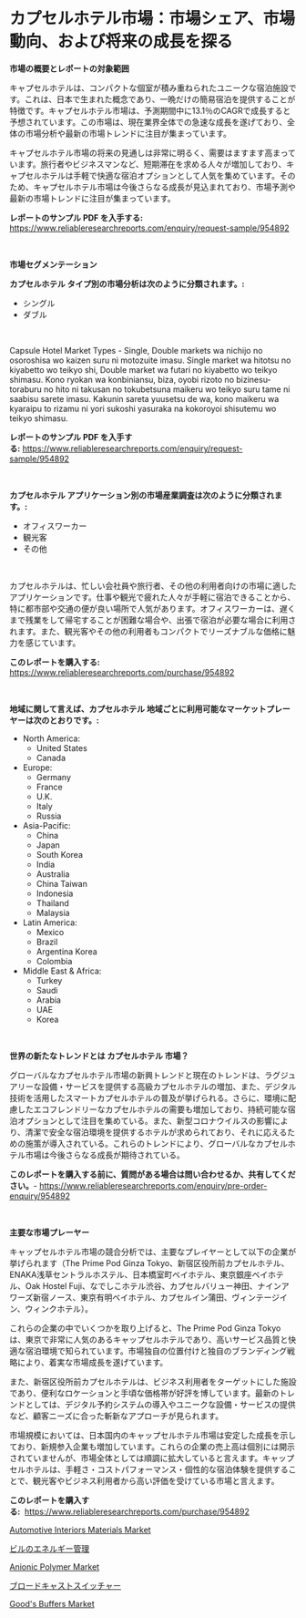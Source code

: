 <p><h1>カプセルホテル市場：市場シェア、市場動向、および将来の成長を探る</h1></p><p><strong>市場の概要とレポートの対象範囲</strong></p>
<p><p>キャプセルホテルは、コンパクトな個室が積み重ねられたユニークな宿泊施設です。これは、日本で生まれた概念であり、一晩だけの簡易宿泊を提供することが特徴です。キャプセルホテル市場は、予測期間中に13.1％のCAGRで成長すると予想されています。この市場は、現在業界全体での急速な成長を遂げており、全体の市場分析や最新の市場トレンドに注目が集まっています。</p><p>キャプセルホテル市場の将来の見通しは非常に明るく、需要はますます高まっています。旅行者やビジネスマンなど、短期滞在を求める人々が増加しており、キャプセルホテルは手軽で快適な宿泊オプションとして人気を集めています。そのため、キャプセルホテル市場は今後さらなる成長が見込まれており、市場予測や最新の市場トレンドに注目が集まっています。</p></p>
<p><strong>レポートのサンプル PDF を入手する:</strong> <a href="https://www.reliableresearchreports.com/enquiry/request-sample/954892">https://www.reliableresearchreports.com/enquiry/request-sample/954892</a></p>
<p>&nbsp;</p>
<p><strong>市場セグメンテーション</strong></p>
<p><strong>カプセルホテル タイプ別の市場分析は次のように分類されます。:</strong></p>
<p><ul><li>シングル</li><li>ダブル</li></ul></p>
<p>&nbsp;</p>
<p><p>Capsule Hotel Market Types - Single, Double markets wa nichijo no osoroshisa wo kaizen suru ni motozuite imasu. Single market wa hitotsu no kiyabetto wo teikyo shi, Double market wa futari no kiyabetto wo teikyo shimasu. Kono ryokan wa konbiniansu, biza, oyobi rizoto no bizinesu-toraburu no hito ni takusan no tokubetsuna maikeru wo teikyo suru tame ni saabisu sarete imasu. Kakunin sareta yuusetsu de wa, kono maikeru wa kyaraipu to rizamu ni yori sukoshi yasuraka na kokoroyoi shisutemu wo teikyo shimasu.</p></p>
<p><strong>レポートのサンプル PDF を入手する:</strong>&nbsp;<a href="https://www.reliableresearchreports.com/enquiry/request-sample/954892">https://www.reliableresearchreports.com/enquiry/request-sample/954892</a></p>
<p>&nbsp;</p>
<p><strong> カプセルホテル アプリケーション別の市場産業調査は次のように分類されます。:</strong></p>
<p><ul><li>オフィスワーカー</li><li>観光客</li><li>その他</li></ul></p>
<p>&nbsp;</p>
<p><p>カプセルホテルは、忙しい会社員や旅行者、その他の利用者向けの市場に適したアプリケーションです。仕事や観光で疲れた人々が手軽に宿泊できることから、特に都市部や交通の便が良い場所で人気があります。オフィスワーカーは、遅くまで残業をして帰宅することが困難な場合や、出張で宿泊が必要な場合に利用されます。また、観光客やその他の利用者もコンパクトでリーズナブルな価格に魅力を感じています。</p></p>
<p><strong>このレポートを購入する:</strong>&nbsp; <a href="https://www.reliableresearchreports.com/purchase/954892">https://www.reliableresearchreports.com/purchase/954892</a></p>
<p>&nbsp;</p>
<p><strong>地域に関して言えば、カプセルホテル 地域ごとに利用可能なマーケットプレーヤーは次のとおりです。:</strong></p>
<p><ul>
    <li>
        North America:
        <ul>
            <li>United States</li>
            <li>Canada</li>
        </ul>
    </li>
    <li>
        Europe:
        <ul>
            <li>Germany</li>
            <li>France</li>
            <li>U.K.</li>
            <li>Italy</li>
            <li>Russia</li>
        </ul>
    </li>
    <li>
        Asia-Pacific:
        <ul>
            <li>China</li>
            <li>Japan</li>
            <li>South Korea</li>
            <li>India</li>
            <li>Australia</li>
            <li>China Taiwan</li>
            <li>Indonesia</li>
            <li>Thailand</li>
            <li>Malaysia</li>
        </ul>
    </li>
    <li>
        Latin America:
        <ul>
            <li>Mexico</li>
            <li>Brazil</li>
            <li>Argentina Korea</li>
            <li>Colombia</li>
        </ul>
    </li>
    <li>
        Middle East & Africa:
        <ul>
            <li>Turkey</li>
            <li>Saudi</li>
            <li>Arabia</li>
            <li>UAE</li>
            <li>Korea</li>
        </ul>
    </li>
    </ul></p>
<p>&nbsp;</p>
<p><strong>世界の新たなトレンドとは カプセルホテル 市場？</strong></p>
<p><p>グローバルなカプセルホテル市場の新興トレンドと現在のトレンドは、ラグジュアリーな設備・サービスを提供する高級カプセルホテルの増加、また、デジタル技術を活用したスマートカプセルホテルの普及が挙げられる。さらに、環境に配慮したエコフレンドリーなカプセルホテルの需要も増加しており、持続可能な宿泊オプションとして注目を集めている。また、新型コロナウイルスの影響により、清潔で安全な宿泊環境を提供するホテルが求められており、それに応えるための施策が導入されている。これらのトレンドにより、グローバルなカプセルホテル市場は今後さらなる成長が期待されている。</p></p>
<p><strong>このレポートを購入する前に、質問がある場合は問い合わせるか、共有してください。</strong>- <a href="https://www.reliableresearchreports.com/enquiry/pre-order-enquiry/954892">https://www.reliableresearchreports.com/enquiry/pre-order-enquiry/954892</a></p>
<p>&nbsp;</p>
<p><strong>主要な市場プレーヤー</strong></p>
<p><p>キャップセルホテル市場の競合分析では、主要なプレイヤーとして以下の企業が挙げられます（The Prime Pod Ginza Tokyo、新宿区役所前カプセルホテル、ENAKA浅草セントラルホステル、日本橋室町ベイホテル、東京銀座ベイホテル、Oak Hostel Fuji、なでしこホテル渋谷、カプセルバリュー神田、ナインアワーズ新宿ノース、東京有明ベイホテル、カプセルイン蒲田、ヴィンテージイン、ウィンクホテル）。</p><p>これらの企業の中でいくつかを取り上げると、The Prime Pod Ginza Tokyoは、東京で非常に人気のあるキャップセルホテルであり、高いサービス品質と快適な宿泊環境で知られています。市場独自の位置付けと独自のブランディング戦略により、着実な市場成長を遂げています。</p><p>また、新宿区役所前カプセルホテルは、ビジネス利用者をターゲットにした施設であり、便利なロケーションと手頃な価格帯が好評を博しています。最新のトレンドとしては、デジタル予約システムの導入やユニークな設備・サービスの提供など、顧客ニーズに合った斬新なアプローチが見られます。</p><p>市場規模においては、日本国内のキャップセルホテル市場は安定した成長を示しており、新規参入企業も増加しています。これらの企業の売上高は個別には開示されていませんが、市場全体としては順調に拡大していると言えます。キャップセルホテルは、手軽さ・コストパフォーマンス・個性的な宿泊体験を提供することで、観光客やビジネス利用者から高い評価を受けている市場と言えます。</p></p>
<p><strong>このレポートを購入する:</strong>&nbsp;&nbsp;<a href="https://www.reliableresearchreports.com/purchase/954892">https://www.reliableresearchreports.com/purchase/954892</a></p>
<p><p><a href="https://issuu.com/reportprime-2/docs/automotive-interiors-materials-market-size-2030.pp">Automotive Interiors Materials Market</a></p><p><a href="https://github.com/bevdtkn4419963/Market-Research-Report-List-1/blob/main/2755507185350.md">ビルのエネルギー管理</a></p><p><a href="https://iodized-pantydraco-05c.notion.site/Anionic-Polymer-Market-Size-Share-Trends-Analysis-Report-By-Application-Regional-Outlook-Compet-4962b4257e004d0ba18c5093a95ec74f">Anionic Polymer Market</a></p><p><a href="https://github.com/lababdou/Market-Research-Report-List-2/blob/main/8104215185349.md">ブロードキャストスイッチャー</a></p><p><a href="https://view.publitas.com/reportprime-1/goods-buffers-market-size-2024-2031-global-industrial-analysis-key-geographical-regions-market-share-top-key-players-product-types-and-forecast-research-report/">Good's Buffers Market</a></p></p>